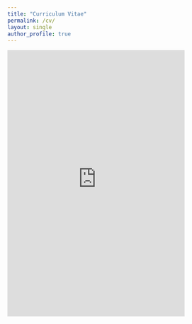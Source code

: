```yaml
---
title: "Curriculum Vitae"
permalink: /cv/
layout: single
author_profile: true
---
```


<embed src="https://zefangli.github.io/assets/files/CV-Zefang-Li-20230116.pdf" type="application/pdf" width="400" height="600"/>
